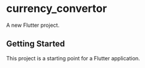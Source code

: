 # currency_convertor

A new Flutter project.

## Getting Started

This project is a starting point for a Flutter application.